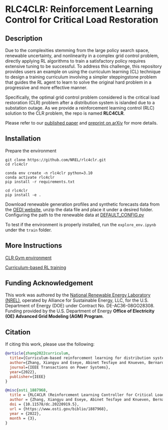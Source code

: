 # RLC4CLR: Reinforcement Learning Control for Critical Load Restoration

## Description

Due to the complexities stemming from the large policy search space, renewable uncertainty, and nonlinearity in a complex grid control problem, directly applying RL algorithms to train a satisfactory policy requires extensive tuning to be successful. To address this challenge, this repository provides users an example on using the curriculum learning (CL) technique to design a training curriculum involving a simpler steppingstone problem that guides the RL agent to learn to solve the original hard problem in a progressive and more effective manner. 

Specifically, the optimal grid control problem considered is the critical load restoration (CLR) problem after a distribution system is islanded due to a substation outage. As we provide a reinforcement learning control (RLC) solution to the CLR problem, the repo is named __RLC4CLR__.

Please refer to our [published paper](https://ieeexplore.ieee.org/abstract/document/9903581) and [preprint on arXiv](https://arxiv.org/abs/2203.04166) for more details.

## Installation

Prepare the environment

```
git clone https://github.com/NREL/rlc4clr.git
cd rlc4clr

conda env create -n rlc4clr python=3.10
conda activate rlc4clr
pip install -r requirements.txt

cd rlc4clr 
pip install -e .
```

Download renewable generation profiles and synthetic forecasts data from the [OEDI website](https://data.openei.org/submissions/5978), unzip the data file and place it under a desired folder. Configuring the path to the renewable data at [DEFAULT_CONFIG.py](rlc4clr/clr_envs/envs/DEFAULT_CONFIG.py#L29)

To test if the environment is properly installed, run the `explore_env.ipynb` under the `train` folder.

## More Instructions

[CLR Gym environment](rlc4clr/clr_envs/envs/readme.md)

[Curriculum-based RL training](train/readme.md)

## Funding Acknowledgement

This work was authored by the [National Renewable Energy Laboratory (NREL)](https://www.nrel.gov), operated by Alliance for Sustainable Energy, LLC, for the U.S. Department of Energy (DOE) under Contract No. DE-AC36-08GO28308. Funding provided by the U.S. Department of Energy __Office of Electricity (OE) Advanced Grid Modeling (AGM) Program__. 

## Citation

If citing this work, please use the following:

```bibtex
@article{zhang2022curriculum,
  title={Curriculum-based reinforcement learning for distribution system critical load restoration},
  author={Zhang, Xiangyu and Eseye, Abinet Tesfaye and Knueven, Bernard and Liu, Weijia and Reynolds, Matthew and Jones, Wesley},
  journal={IEEE Transactions on Power Systems},
  year={2022},
  publisher={IEEE}
}

@misc{osti_1887968,
  title = {RLC4CLR (Reinforcement Learning Controller for Critical Load Restoration Problems)},
  author = {Zhang, Xiangyu and Eseye, Abinet Tesfaye and Knueven, Bernard and Lui, Weijia and Reynolds, Matthew and Jones, Wesley and USDOE Office of Electricity},
  doi = {10.11578/dc.20220919.5},
  url = {https://www.osti.gov/biblio/1887968},
  year = {2022},
  month = {3},
}
```
